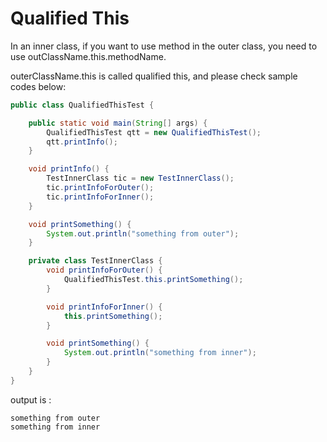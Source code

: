 # Qualified This

In an inner class, if you want to use method in the outer class, you need to use outClassName.this.methodName.  

outerClassName.this is called qualified this, and please check sample codes below:  

```java
public class QualifiedThisTest {

    public static void main(String[] args) {
        QualifiedThisTest qtt = new QualifiedThisTest();
        qtt.printInfo();
    }

    void printInfo() {
        TestInnerClass tic = new TestInnerClass();
        tic.printInfoForOuter();
        tic.printInfoForInner();
    }

    void printSomething() {
        System.out.println("something from outer");
    }

    private class TestInnerClass {
        void printInfoForOuter() {
            QualifiedThisTest.this.printSomething();
        }

        void printInfoForInner() {
            this.printSomething();
        }

        void printSomething() {
            System.out.println("something from inner");
        }
    }
}
```
output is :
```
something from outer
something from inner
```
